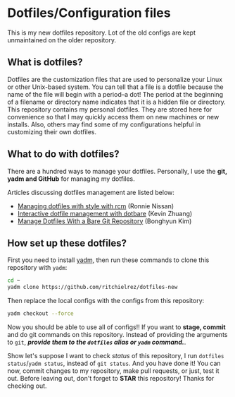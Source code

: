 # Dotfiles/Configuration files
This is my new dotfiles repository. Lot of the old configs are kept unmaintained on the older repository.

## What is dotfiles?

Dotfiles are the customization files that are used to personalize your Linux or other Unix-based system.  You can tell that a file is a dotfile because the name of the file will begin with a period–a dot!  The period at the beginning of a filename or directory name indicates that it is a hidden file or directory.  This repository contains my personal dotfiles.  They are stored here for convenience so that I may quickly access them on new machines or new installs.  Also, others may find some of my configurations helpful in customizing their own dotfiles.


## What to do with dotfiles?

There are a hundred ways to manage your dotfiles. Personally, I use the **git, yadm and GitHub** for managing my dotfiles. 

Articles discussing dotfiles management are listed below:

- [Managing dotfiles with style with rcm](https://distrotube.com/guest-articles/managing-dotfiles-with-rcm.html) (Ronnie Nissan)
- [Interactive dotfile management with dotbare](https://distrotube.com/guest-articles/interactive-dotfile-management-dotbare.html) (Kevin Zhuang)
- [Manage Dotfiles With a Bare Git Repository](https://harfangk.github.io/2016/09/18/manage-dotfiles-with-a-git-bare-repository.html) (Bonghyun Kim)


## How set up these dotfiles?

First you need to install [yadm](https://yadm.io/), then run these commands to clone this repository with `yadm`:
```bash
cd ~
yadm clone https://github.com/ritchielrez/dotfiles-new
```

Then replace the local configs with the configs from this repository:
```bash
yadm checkout --force
```

Now you should be able to use all of configs!! If you want to **stage, commit** and
do git commands on this repository. Instead of providing the arguments to `git`, ***provide them
to the `dotfiles` alias or `yadm` command.***.    

Show let's suppose I want to check *status* of this repository, I run `dotfiles status`/`yadm status`, instead 
of `git status`. And you have done it! You can now, commit changes to my repository, make pull requests, or just, 
test it out. Before leaving out, don't forget to **STAR** this repository! Thanks for checking out.
